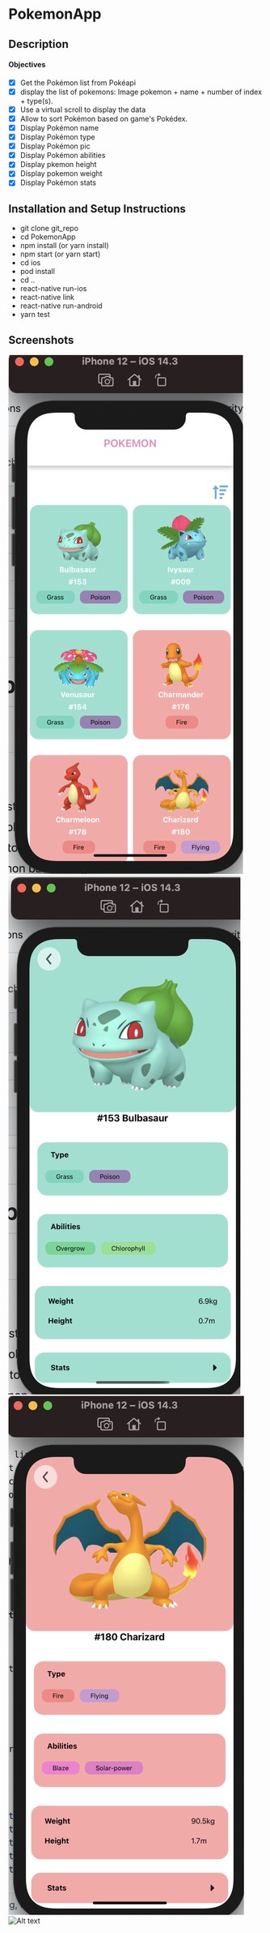 # PokemonApp
## Description
#### Objectives 
 - [x] Get the Pokémon list from Pokéapi 
 - [x] display the list of pokemons: Image pokemon + name +  number of index + type(s).
 - [x] Use a virtual scroll to display the data
 - [x] Allow to sort Pokémon based on game's Pokédex.
 - [x] Display Pokémon name 
 - [x] Display Pokémon type
 - [x] Display Pokémon pic
 - [x] Display Pokémon abilities
 - [x] Display pkemon height
 - [x] Display pokemon weight
 - [x] Display Pokémon stats 

## Installation and Setup Instructions
* git clone git_repo
* cd PokemonApp
* npm install (or yarn install)
* npm start (or yarn start)
* cd ios 
* pod install
* cd ..
* react-native run-ios
* react-native link 
* react-native run-android
* yarn test 


## Screenshots
![Alt text](https://github.com/sarray23/PokemonApp/blob/master/PokemonApp/src/assets/Screenshot%202022-03-13%20at%2022.56.04.png)
![Alt text](https://github.com/sarray23/PokemonApp/blob/master/PokemonApp/src/assets/Screenshot%202022-03-13%20at%2022.56.12.png)
![Alt text](https://github.com/sarray23/PokemonApp/blob/master/PokemonApp/src/assets/Screenshot%202022-03-13%20at%2022.58.18.png)
![Alt text](https://github.com/sarray23/PokemonApp/blob/master/PokemonApp/src/assets/Screenshot%202022-02-28%20at%2000.17.10.png)
